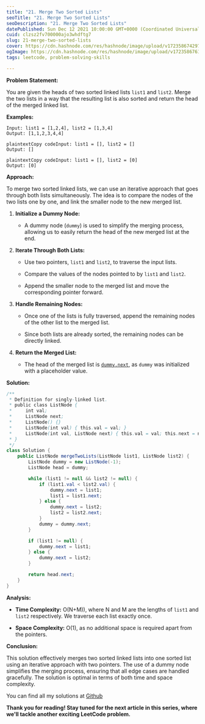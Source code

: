 ```yaml
---
title: "21. Merge Two Sorted Lists"
seoTitle: "21. Merge Two Sorted Lists"
seoDescription: "21. Merge Two Sorted Lists"
datePublished: Sun Dec 12 2021 10:00:00 GMT+0000 (Coordinated Universal Time)
cuid: clzsz2fv700000ajo3whdftg7
slug: 21-merge-two-sorted-lists
cover: https://cdn.hashnode.com/res/hashnode/image/upload/v1723586742978/855c4337-942f-4645-9dd5-af19da6008b2.jpeg
ogImage: https://cdn.hashnode.com/res/hashnode/image/upload/v1723586761253/360d4790-7357-4d1e-8733-73792f684a30.jpeg
tags: leetcode, problem-solving-skills

---
```


**Problem Statement:**

You are given the heads of two sorted linked lists `list1` and `list2`. Merge the two lists in a way that the resulting list is also sorted and return the head of the merged linked list.

**Examples:**

```plaintext
Input: list1 = [1,2,4], list2 = [1,3,4]
Output: [1,1,2,3,4,4]
```

```plaintext
plaintextCopy codeInput: list1 = [], list2 = []
Output: []
```

```plaintext
plaintextCopy codeInput: list1 = [], list2 = [0]
Output: [0]
```

**Approach:**

To merge two sorted linked lists, we can use an iterative approach that goes through both lists simultaneously. The idea is to compare the nodes of the two lists one by one, and link the smaller node to the new merged list.

1. **Initialize a Dummy Node:**
    
    * A dummy node (`dummy`) is used to simplify the merging process, allowing us to easily return the head of the new merged list at the end.
        
2. **Iterate Through Both Lists:**
    
    * Use two pointers, `list1` and `list2`, to traverse the input lists.
        
    * Compare the values of the nodes pointed to by `list1` and `list2`.
        
    * Append the smaller node to the merged list and move the corresponding pointer forward.
        
3. **Handle Remaining Nodes:**
    
    * Once one of the lists is fully traversed, append the remaining nodes of the other list to the merged list.
        
    * Since both lists are already sorted, the remaining nodes can be directly linked.
        
4. **Return the Merged List:**
    
    * The head of the merged list is [`dummy.next`](http://dummy.next), as `dummy` was initialized with a placeholder value.
        

**Solution:**

```java
/**
 * Definition for singly-linked list.
 * public class ListNode {
 *     int val;
 *     ListNode next;
 *     ListNode() {}
 *     ListNode(int val) { this.val = val; }
 *     ListNode(int val, ListNode next) { this.val = val; this.next = next; }
 * }
 */
class Solution {
    public ListNode mergeTwoLists(ListNode list1, ListNode list2) {
        ListNode dummy = new ListNode(-1);
        ListNode head = dummy;

        while (list1 != null && list2 != null) {
            if (list1.val < list2.val) {
                dummy.next = list1;
                list1 = list1.next;
            } else {
                dummy.next = list2;
                list2 = list2.next;
            }
            dummy = dummy.next;
        }

        if (list1 != null) {
            dummy.next = list1;
        } else {
            dummy.next = list2;
        }

        return head.next;
    }
}
```

**Analysis:**

* **Time Complexity:** O(N+M)), where N and M are the lengths of `list1` and `list2` respectively. We traverse each list exactly once.
    
* **Space Complexity:** O(1), as no additional space is required apart from the pointers.
    

**Conclusion:**

This solution effectively merges two sorted linked lists into one sorted list using an iterative approach with two pointers. The use of a dummy node simplifies the merging process, ensuring that all edge cases are handled gracefully. The solution is optimal in terms of both time and space complexity.

You can find all my solutions at [Github](https://github.com/salah-jr/My-leetCode-solutions/tree/main/src/com/salah)

**Thank you for reading! Stay tuned for the next article in this series, where we'll tackle another exciting LeetCode problem.**